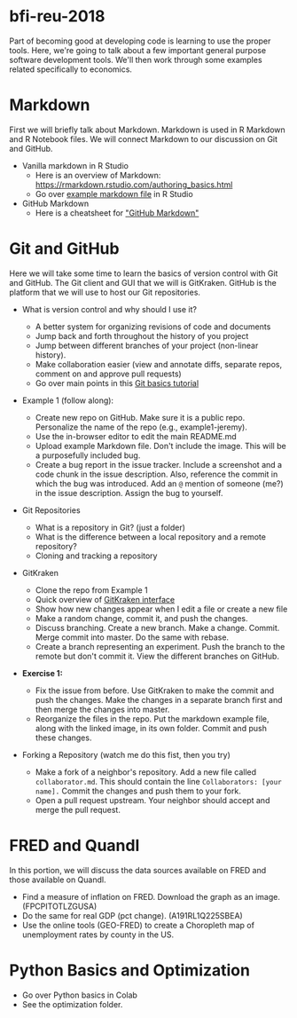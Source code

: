 bfi-reu-2018
============

Part of becoming good at developing code is learning to use the proper tools. Here, we're going to talk about a few important general purpose software development tools. We'll then work through some examples related specifically to economics.

# Markdown

First we will briefly talk about Markdown. Markdown is used in R Markdown and R Notebook files. We will connect Markdown to our discussion on Git and GitHub.

  - Vanilla markdown in R Studio
    - Here is an overview of Markdown: https://rmarkdown.rstudio.com/authoring_basics.html
    - Go over [example markdown file](./markdown/example.md) in R Studio
  - GitHub Markdown
    - Here is a cheatsheet for ["GitHub Markdown"](https://github.com/adam-p/markdown-here/wiki/Markdown-Cheatsheet)

# Git and GitHub

Here we will take some time to learn the basics of version control with Git and GitHub. The Git client and GUI that we will is GitKraken. GitHub is the platform that we will use to host our Git repositories.

* What is version control and why should I use it?
  - A better system for organizing revisions of code and documents
  - Jump back and forth throughout the history of you project
  - Jump between different branches of your project (non-linear history).
  - Make collaboration easier (view and annotate diffs, separate repos, comment on and approve pull requests)
  - Go over main points in this [Git basics tutorial](https://git-scm.com/book/en/v2/Getting-Started-Git-Basics)

* Example 1 (follow along):
  - Create new repo on GitHub. Make sure it is a public repo. Personalize the name of the repo (e.g., example1-jeremy).
  - Use the in-browser editor to edit the main README.md
  - Upload example Markdown file. Don't include the image. This will be a purposefully included bug.
  - Create a bug report in the issue tracker. Include a screenshot and a code chunk in the issue description. Also, reference the commit in which the bug was introduced. Add an `@` mention of someone (me?) in the issue description. Assign the bug to yourself.


* Git Repositories
    - What is a repository in Git? (just a folder)
    - What is the difference between a local repository and a remote repository?
    - Cloning and tracking a repository

* GitKraken
  - Clone the repo from Example 1
  - Quick overview of [GitKraken interface](https://support.gitkraken.com/start-here/interface)
  - Show how new changes appear when I edit a file or create a new file
  - Make a random change, commit it, and push the changes.
  - Discuss branching. Create a new branch. Make a change. Commit. Merge commit into master. Do the same with rebase.
  - Create a branch representing an experiment. Push the branch to the remote but don't commit it. View the different branches on GitHub.

* **Exercise 1:**
  - Fix the issue from before. Use GitKraken to make the commit and push the changes. Make the changes in a separate branch first and then merge the changes into master.
  - Reorganize the files in the repo. Put the markdown example file, along with the linked image, in its own folder. Commit and push these changes.

* Forking a Repository (watch me do this fist, then you try)
  - Make a fork of a neighbor's repository. Add a new file called `collaborator.md`. This should contain the line `Collaborators: [your name].` Commit the changes and push them to your fork. 
  - Open a pull request upstream. Your neighbor should accept and merge the pull request.

# FRED and Quandl

In this portion, we will discuss the data sources available on FRED and those available on Quandl.

  - Find a measure of inflation on FRED. Download the graph as an image. (FPCPITOTLZGUSA)
  - Do the same for real GDP (pct change). (A191RL1Q225SBEA)
  - Use the online tools (GEO-FRED) to create a Choropleth map of unemployment rates by county in the US.


# Python Basics and Optimization

  - Go over Python basics in Colab
  - See the optimization folder.